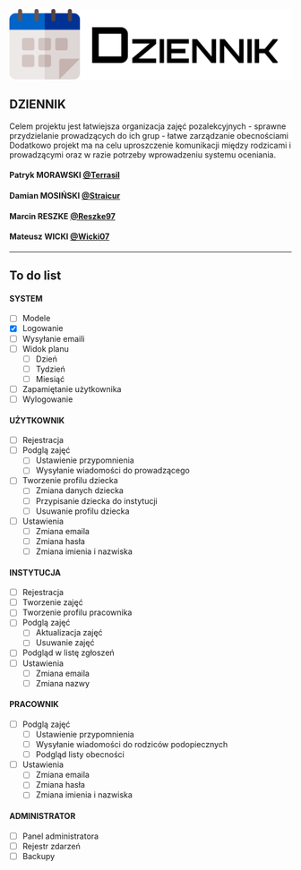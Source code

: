 ![logo](aplikacja/src/img/logo.png)

## DZIENNIK
Celem projektu jest łatwiejsza organizacja zajęć pozalekcyjnych - sprawne przydzielanie prowadzących do ich grup - łatwe zarządzanie obecnościami Dodatkowo projekt ma na celu uproszczenie komunikacji między rodzicami i prowadzącymi oraz w razie potrzeby wprowadzeniu systemu oceniania.
#### Patryk MORAWSKI [@Terrasil](https://github.com/Terrasil)
#### Damian MOSIŃSKI [@Straicur](https://github.com/Straicur)
#### Marcin RESZKE [@Reszke97](https://github.com/Reszke97)
#### Mateusz WICKI [@Wicki07](https://github.com/Wicki07)


---


## To do list
#### **SYSTEM**
- [ ] Modele
- [x] Logowanie
- [ ] Wysyłanie emaili
- [ ] Widok planu
  - [ ] Dzień
  - [ ] Tydzień
  - [ ] Miesiąć
- [ ] Zapamiętanie użytkownika
- [ ] Wylogowanie
#### **UŻYTKOWNIK**
- [ ] Rejestracja
- [ ] Podglą zajęć
  - [ ] Ustawienie przypomnienia
  - [ ] Wysyłanie wiadomości do prowadzącego
- [ ] Tworzenie profilu dziecka
  - [ ] Zmiana danych dziecka
  - [ ] Przypisanie dziecka do instytucji
  - [ ] Usuwanie profilu dziecka
- [ ] Ustawienia
  - [ ] Zmiana emaila
  - [ ] Zmiana hasła
  - [ ] Zmiana imienia i nazwiska
#### **INSTYTUCJA**
- [ ] Rejestracja
- [ ] Tworzenie zajęć
- [ ] Tworzenie profilu pracownika
- [ ] Podglą zajęć
  - [ ] Aktualizacja zajęć
  - [ ] Usuwanie zajęć
- [ ] Podgląd w listę zgłoszeń
- [ ] Ustawienia
  - [ ] Zmiana emaila
  - [ ] Zmiana nazwy
#### **PRACOWNIK**
- [ ] Podglą zajęć
  - [ ] Ustawienie przypomnienia
  - [ ] Wysyłanie wiadomości do rodziców podopiecznych
  - [ ] Podgląd listy obecności
- [ ] Ustawienia
  - [ ] Zmiana emaila
  - [ ] Zmiana hasła
  - [ ] Zmiana imienia i nazwiska
#### **ADMINISTRATOR**
- [ ] Panel administratora
- [ ] Rejestr zdarzeń
- [ ] Backupy

